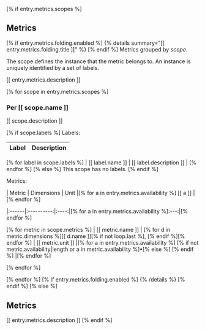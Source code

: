 [% if entry.metrics.scopes %]
## Metrics

[% if entry.metrics.folding.enabled %]
{% details summary="[[ entry.metrics.folding.title ]]" %}
[% endif %]
Metrics grouped by *scope*.

The scope defines the instance that the metric belongs to. An instance is uniquely identified by a set of labels.

[[ entry.metrics.description ]]

[% for scope in entry.metrics.scopes %]
### Per [[ scope.name ]]

[[ scope.description ]]

[% if scope.labels %]
Labels:

| Label      | Description      |
|:-----------|:----------------:|
[% for label in scope.labels %]
| [[ label.name ]] | [[ label.description ]] |
[% endfor %]
[% else %]
This scope has no labels.
[% endif %]

Metrics:

| Metric | Dimensions | Unit |[% for a in entry.metrics.availability %] [[ a ]] |[% endfor %]

|:------|:----------:|:----:|[% for a in entry.metrics.availability %]:---:|[% endfor %]

[% for metric in scope.metrics %]
| [[ metric.name ]] | [% for d in metric.dimensions %][[ d.name ]][% if not loop.last %], [% endif %][% endfor %] | [[ metric.unit ]] |[% for a in entry.metrics.availability %] [% if not metric.availability|length or a in metric.availability %]•[% else %] [% endif %] |[% endfor %]

[% endfor %]

[% endfor %]
[% if entry.metrics.folding.enabled %]
{% /details %}
[% endif %]
[% else %]
## Metrics

[[ entry.metrics.description ]]
[% endif %]
